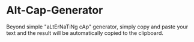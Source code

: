 # Alt-Cap-Generator
Beyond simple "aLtErNaTiNg cAp" generator, simply copy and paste your text and the result will be automatically copied to the clipboard.
